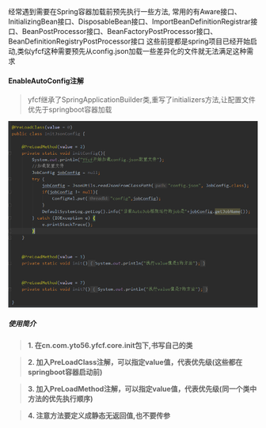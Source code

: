 
经常遇到需要在Spring容器加载前预先执行一些方法,
常用的有Aware接口、InitializingBean接口、DisposableBean接口、ImportBeanDefinitionRegistrar接口、BeanPostProcessor接口、BeanFactoryPostProcessor接口、BeanDefinitionRegistryPostProcessor接口
这些前提都是spring项目已经开始启动,类似yfcf这种需要预先从config.json加载一些差异化的文件就无法满足这种需求

#### EnableAutoConfig注解
>yfcf继承了SpringApplicationBuilder类,重写了initializers方法,让配置文件优先于springboot容器加载
>
![preload](../images/preload.jpg)

##### 使用简介
>**1. 在cn.com.yto56.yfcf.core.init包下,书写自己的类**

>**2. 加入PreLoadClass注解，可以指定value值，代表优先级(这些都在springboot容器启动前)**

>**3. 加入PreLoadMethod注解，可以指定value值，代表优先级(同一个类中方法的优先执行顺序)**

>**4. 注意方法要定义成静态无返回值,也不要传参**